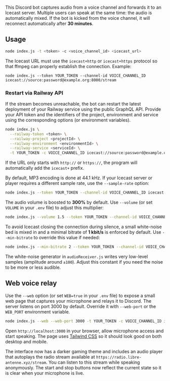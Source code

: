 
This Discord bot captures audio from a voice channel and forwards it to an Icecast server. Multiple users can speak at the same time: the audio is automatically mixed. If the bot is kicked from the voice channel, it will reconnect automatically after **30 minutes**.

## Usage 

```bash
node index.js -t <token> -c <voice_channel_id> <icecast_url>
```

The Icecast URL must use the `icecast+http` or `icecast+https` protocol so that ffmpeg can properly establish the connection. Example:

```
node index.js --token YOUR_TOKEN --channel-id VOICE_CHANNEL_ID icecast://source:password@example.org:8000/stream
```

### Restart via Railway API

If the stream becomes unreachable, the bot can restart the latest deployment of your Railway service using the public GraphQL API. Provide your API token and the identifiers of the project, environment and service using the corresponding options (or environment variables).

```bash
node index.js \
  --railway-token <token> \
  --railway-project <projectId> \
  --railway-environment <environmentId> \
  --railway-service <serviceId> \
  -t YOUR_TOKEN -c VOICE_CHANNEL_ID icecast://source:password@example.org:8000/stream
```

If the URL only starts with `http://` or `https://`, the program will automatically add the `icecast+` prefix.

By default, MP3 encoding is done at 44.1 kHz. If your Icecast server or player requires a different sample rate, use the `--sample-rate` option:

```bash
node index.js --token YOUR_TOKEN --channel-id VOICE_CHANNEL_ID icecast://source:password@example.org:8000/stream
```

The audio volume is boosted to **300%** by default. Use `--volume` (or set
`VOLUME` in your `.env` file) to adjust this multiplier:

```bash
node index.js --volume 1.5 --token YOUR_TOKEN --channel-id VOICE_CHANNEL_ID icecast://source:password@example.org:8000/stream
```

To avoid Icecast closing the connection during silence, a small white-noise bed
is mixed in and a minimal bitrate of **1 kbit/s** is enforced by default.
Use `--min-bitrate` to override this value if needed:

```bash
node index.js --min-bitrate 2 --token YOUR_TOKEN --channel-id VOICE_CHANNEL_ID icecast://source:password@example.org:8000/stream
```

The white-noise generator in `audioReceiver.js` writes very low-level samples
(amplitude around `±100`). Adjust this constant if you need the noise to be
more or less audible.

## Web voice relay

Use the `--web` option (or set `WEB=true` in your `.env` file) to expose a small web page that captures your microphone and relays it to Discord. The server listens on port 3000 by default. Override it with `--web-port` or the `WEB_PORT` environment variable.

```bash
node index.js --web --web-port 3000 -t YOUR_TOKEN -c VOICE_CHANNEL_ID icecast://source:password@example.org:8000/stream
```

Open `http://localhost:3000` in your browser, allow microphone access and start speaking. The page uses [Tailwind CSS](https://tailwindcss.com/) so it should look good on both desktop and mobile.

The interface now has a darker gaming theme and includes an audio player that autoplays the radio stream available at `https://radio.libre-antenne.xyz/stream`. You can listen to this stream while speaking anonymously.
The start and stop buttons now reflect the current state so it is clear when your microphone is live.


